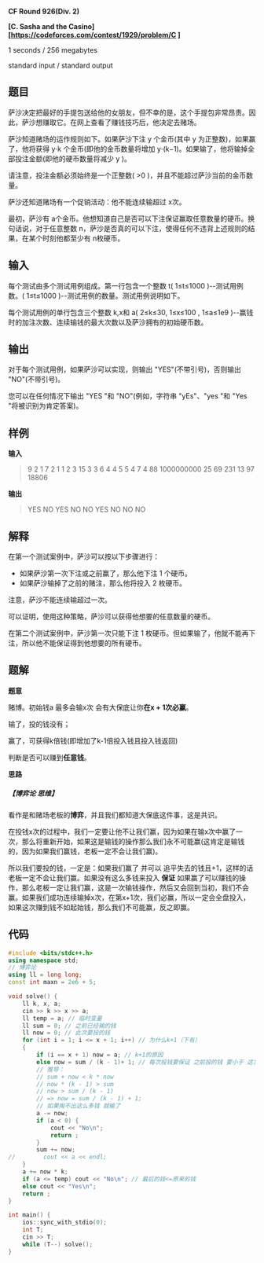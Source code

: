 **CF Round 926(Div. 2)**

**[C. Sasha and the Casino][https://codeforces.com/contest/1929/problem/C ]** 

<!--more-->

1 seconds / 256 megabytes

standard input / standard output

## 题目

萨沙决定把最好的手提包送给他的女朋友，但不幸的是，这个手提包非常昂贵。因此，萨沙想赚取它。在网上查看了赚钱技巧后，他决定去赌场。

萨沙知道赌场的运作规则如下。如果萨沙下注 y 个金币(其中 y 为正整数)，如果赢了，他将获得 y⋅k 个金币(即他的金币数量将增加 y⋅(k−1)。如果输了，他将输掉全部投注金额(即他的硬币数量将减少 y )。

请注意，投注金额必须始终是一个正整数( >0 )，并且不能超过萨沙当前的金币数量。

萨沙还知道赌场有一个促销活动：他不能连续输超过 x次。

最初，萨沙有 a个金币。他想知道自己是否可以下注保证赢取任意数量的硬币。换句话说，对于任意整数 n，萨沙是否真的可以下注，使得任何不违背上述规则的结果，在某个时刻他都至少有 n枚硬币。

## 输入

每个测试由多个测试用例组成。第一行包含一个整数 t( 1≤t≤1000 )--测试用例数。( 1≤t≤1000 )--测试用例的数量。测试用例说明如下。

每个测试用例的单行包含三个整数 k,x和 a( 2≤k≤30, 1≤x≤100 , 1≤a≤1e9 )--赢钱时的加注次数、连续输钱的最大次数以及萨沙拥有的初始硬币数。

## 输出

对于每个测试用例，如果萨沙可以实现，则输出 "YES"(不带引号)，否则输出 "NO"(不带引号)。

您可以在任何情况下输出 "YES "和 "NO"(例如，字符串 "yEs"、"yes "和 "Yes "将被识别为肯定答案)。

## 样例

**输入**

> 9
> 2 1 7
> 2 1 1
> 2 3 15
> 3 3 6
> 4 4 5
> 5 4 7
> 4 88 1000000000
> 25 69 231
> 13 97 18806

**输出**

> YES
> NO
> YES
> NO
> NO
> YES
> NO
> NO
> NO

## 解释

在第一个测试案例中，萨沙可以按以下步骤进行：

- 如果萨沙第一次下注或之前赢了，那么他下注 $1$ 个硬币。
- 如果萨沙输掉了之前的赌注，那么他将投入 $2$ 枚硬币。

注意，萨沙不能连续输超过一次。

可以证明，使用这种策略，萨沙可以获得他想要的任意数量的硬币。

在第二个测试案例中，萨沙第一次只能下注 1 枚硬币。但如果输了，他就不能再下注，所以他不能保证得到他想要的所有硬币。

## 题解

**题意**

赌博。初始钱a 最多会输x次 会有大保底让你**在x + 1次必赢**。

输了，投的钱没有；

赢了，可获得k倍钱(即增加了k-1倍投入钱且投入钱返回) 

判断是否可以赚到**任意钱**。

**思路**

##### 【**博弈论 思维**】

看作是和赌场老板的**博弈**，并且我们都知道大保底这件事，这是共识。

在投钱x次的过程中，我们一定要让他不让我们赢，因为如果在输x次中赢了一次，那么将重新开始，如果这是输钱的操作那么我们永不可能赢(这肯定是输钱的，因为如果我们赢钱，老板一定不会让我们赢)。

所以我们要投的钱，一定是：如果我们赢了 并可以 追平失去的钱且+1，这样的话老板一定不会让我们赢。如果没有这么多钱来投入 **保证** 如果赢了可以赚钱的操作，那么老板一定让我们赢，这是一次输钱操作，然后又会回到当初，我们不会赢。如果我们成功连续输掉x次，在第x+1次，我们必赢，所以一定会全盘投入，如果这次赚到钱不如起始钱，那么我们不可能赢，反之即赢。

## 代码

```c++
#include <bits/stdc++.h>
using namespace std;
// 博弈论
using ll = long long;
const int maxn = 2e6 + 5;

void solve() {
    ll k, x, a;
    cin >> k >> x >> a;
    ll temp = a; // 临时变量
    ll sum = 0; // 之前已经输的钱
    ll now = 0; // 此次要投的钱
    for (int i = 1; i <= x + 1; i++) // 为什么k+1（下有）
    {
        if (i == x + 1) now = a; // k+1的原因
        else now = sum / (k - 1)+ 1; // 每次投钱要保证 之前投的钱 要小于 这次获胜能赚到的钱
        // 推导：
        // sum + now < k * now
        // now * (k - 1) > sum
        // now > sum / (k - 1)
        // => now = sum / (k - 1) + 1;
        // 如果掏不出这么多钱 就输了
        a -= now;
        if (a < 0) {
            cout << "No\n";
            return ;
        }
        sum += now;
//        cout << a << endl;
    }
    a += now * k;
    if (a <= temp) cout << "No\n"; // 最后的钱<=原来的钱
    else cout << "Yes\n";
    return ;
}

int main() {
    ios::sync_with_stdio(0);
    int T;
    cin >> T;
    while (T--) solve();
}
```